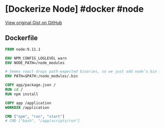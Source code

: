 # [Dockerize Node] #docker #node

[View original Gist on GitHub](https://gist.github.com/Integralist/e2f3ff5522d20605874e1ce18258bc02)

## Dockerfile

```dockerfile
FROM node:9.11.1

ENV NPM_CONFIG_LOGLEVEL warn
ENV NODE_PATH=/node_modules

# Seems react drops path-expected binaries, so we just add node’s bin folder to the PATH
ENV PATH=$PATH:/node_modules/.bin

COPY app/package.json /
RUN cd /
RUN npm install

COPY app /application
WORKDIR /application

CMD ["npm", "run", "start"]
# CMD ["bash", "/app/scripts/run"]
```

